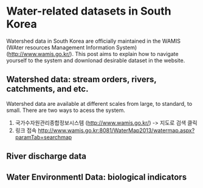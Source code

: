 # Water-related datasets in South Korea

Watershed data in South Korea are officially maintained in the WAMIS (WAter resources Management Information System) (http://www.wamis.go.kr/). This post aims to explain how to navigate yourself to the system and downlonad desirable dataset in the website.

## Watershed data: stream orders, rivers, catchments, and etc.

Watershed data are available at different scales from large, to standard, to small.
There are two ways to acess the system.
1) 국가수자원관리종합정보시스템 (http://www.wamis.go.kr/) -> 지도로 검색 클릭
2) 링크 접속 http://www.wamis.go.kr:8081/WaterMap2013/watermap.aspx?paramTab=searchmap

## River discharge data

## Water Environmentl Data: biological indicators
